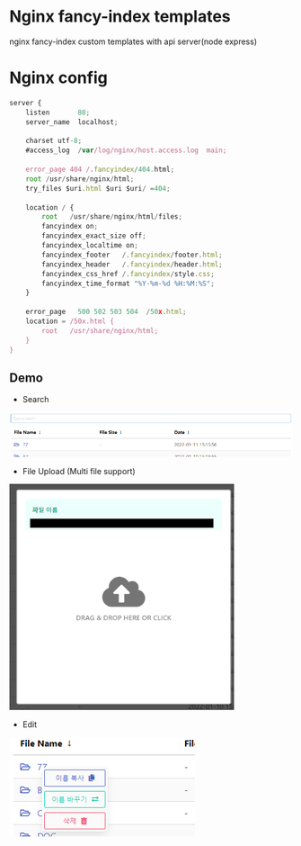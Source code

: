 # Nginx fancy-index templates

nginx fancy-index custom templates with api server(node express)

# Nginx config

```js
server {
    listen       80;
    server_name  localhost;

    charset utf-8;
    #access_log  /var/log/nginx/host.access.log  main;

    error_page 404 /.fancyindex/404.html;
    root /usr/share/nginx/html;
    try_files $uri.html $uri $uri/ =404;

    location / {
        root   /usr/share/nginx/html/files;
        fancyindex on;
        fancyindex_exact_size off;
        fancyindex_localtime on;
        fancyindex_footer   /.fancyindex/footer.html;
        fancyindex_header   /.fancyindex/header.html;
        fancyindex_css_href /.fancyindex/style.css;
        fancyindex_time_format "%Y-%m-%d %H:%M:%S";
    }

    error_page   500 502 503 504  /50x.html;
    location = /50x.html {
        root   /usr/share/nginx/html;
    }
}
```

## Demo

- Search 

<p align="center">
    <img src="/img/img1.PNG">
</p>

- File Upload (Multi file support)

<img width="400px" src="/img/img2.png">

- Edit

<img src="/img/img3.PNG">

